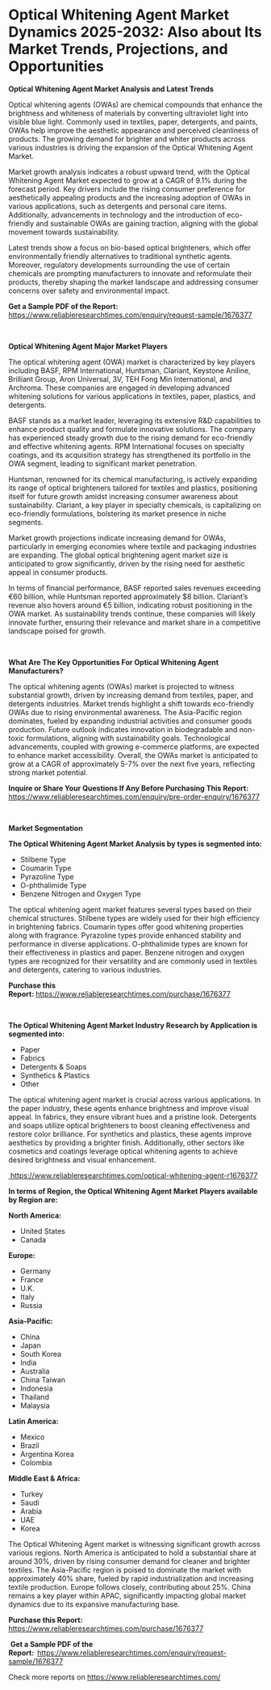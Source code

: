 <p><h1>Optical Whitening Agent Market Dynamics 2025-2032: Also about Its Market Trends, Projections, and Opportunities</h1></p><p><strong>Optical Whitening Agent Market Analysis and Latest Trends</strong></p>
<p><p>Optical whitening agents (OWAs) are chemical compounds that enhance the brightness and whiteness of materials by converting ultraviolet light into visible blue light. Commonly used in textiles, paper, detergents, and paints, OWAs help improve the aesthetic appearance and perceived cleanliness of products. The growing demand for brighter and whiter products across various industries is driving the expansion of the Optical Whitening Agent Market.</p><p>Market growth analysis indicates a robust upward trend, with the Optical Whitening Agent Market expected to grow at a CAGR of 9.1% during the forecast period. Key drivers include the rising consumer preference for aesthetically appealing products and the increasing adoption of OWAs in various applications, such as detergents and personal care items. Additionally, advancements in technology and the introduction of eco-friendly and sustainable OWAs are gaining traction, aligning with the global movement towards sustainability.</p><p>Latest trends show a focus on bio-based optical brighteners, which offer environmentally friendly alternatives to traditional synthetic agents. Moreover, regulatory developments surrounding the use of certain chemicals are prompting manufacturers to innovate and reformulate their products, thereby shaping the market landscape and addressing consumer concerns over safety and environmental impact.</p></p>
<p><strong>Get a Sample PDF of the Report:&nbsp;</strong> <a href="https://www.reliableresearchtimes.com/enquiry/request-sample/1676377?utm_campaign=2232&utm_medium=2&utm_source=Github&utm_content=ia&utm_term=24032025&utm_id=optical-whitening-agent">https://www.reliableresearchtimes.com/enquiry/request-sample/1676377</a></p>
<p>&nbsp;</p>
<p><strong>Optical Whitening Agent Major Market Players</strong></p>
<p><p>The optical whitening agent (OWA) market is characterized by key players including BASF, RPM International, Huntsman, Clariant, Keystone Aniline, Brilliant Group, Aron Universal, 3V, TEH Fong Min International, and Archroma. These companies are engaged in developing advanced whitening solutions for various applications in textiles, paper, plastics, and detergents.</p><p>BASF stands as a market leader, leveraging its extensive R&D capabilities to enhance product quality and formulate innovative solutions. The company has experienced steady growth due to the rising demand for eco-friendly and effective whitening agents. RPM International focuses on specialty coatings, and its acquisition strategy has strengthened its portfolio in the OWA segment, leading to significant market penetration.</p><p>Huntsman, renowned for its chemical manufacturing, is actively expanding its range of optical brighteners tailored for textiles and plastics, positioning itself for future growth amidst increasing consumer awareness about sustainability. Clariant, a key player in specialty chemicals, is capitalizing on eco-friendly formulations, bolstering its market presence in niche segments.</p><p>Market growth projections indicate increasing demand for OWAs, particularly in emerging economies where textile and packaging industries are expanding. The global optical brightening agent market size is anticipated to grow significantly, driven by the rising need for aesthetic appeal in consumer products.</p><p>In terms of financial performance, BASF reported sales revenues exceeding €60 billion, while Huntsman reported approximately $8 billion. Clariant’s revenue also hovers around €5 billion, indicating robust positioning in the OWA market. As sustainability trends continue, these companies will likely innovate further, ensuring their relevance and market share in a competitive landscape poised for growth.</p></p>
<p>&nbsp;</p>
<p><strong>What Are The Key Opportunities For Optical Whitening Agent Manufacturers?</strong></p>
<p><p>The optical whitening agents (OWAs) market is projected to witness substantial growth, driven by increasing demand from textiles, paper, and detergents industries. Market trends highlight a shift towards eco-friendly OWAs due to rising environmental awareness. The Asia-Pacific region dominates, fueled by expanding industrial activities and consumer goods production. Future outlook indicates innovation in biodegradable and non-toxic formulations, aligning with sustainability goals. Technological advancements, coupled with growing e-commerce platforms, are expected to enhance market accessibility. Overall, the OWAs market is anticipated to grow at a CAGR of approximately 5-7% over the next five years, reflecting strong market potential.</p></p>
<p><strong>Inquire or Share Your Questions If Any Before Purchasing This Report:</strong> <a href="https://www.reliableresearchtimes.com/enquiry/pre-order-enquiry/1676377?utm_campaign=2232&utm_medium=2&utm_source=Github&utm_content=ia&utm_term=24032025&utm_id=optical-whitening-agent">https://www.reliableresearchtimes.com/enquiry/pre-order-enquiry/1676377</a></p>
<p>&nbsp;</p>
<p><strong>Market Segmentation</strong></p>
<p><strong>The Optical Whitening Agent Market Analysis by types is segmented into:</strong></p>
<p><ul><li>Stilbene Type</li><li>Coumarin Type</li><li>Pyrazoline Type</li><li>O-phthalimide Type</li><li>Benzene Nitrogen and Oxygen Type</li></ul></p>
<p><p>The optical whitening agent market features several types based on their chemical structures. Stilbene types are widely used for their high efficiency in brightening fabrics. Coumarin types offer good whitening properties along with fragrance. Pyrazoline types provide enhanced stability and performance in diverse applications. O-phthalimide types are known for their effectiveness in plastics and paper. Benzene nitrogen and oxygen types are recognized for their versatility and are commonly used in textiles and detergents, catering to various industries.</p></p>
<p><strong>Purchase this Report:&nbsp;</strong><a href="https://www.reliableresearchtimes.com/purchase/1676377?utm_campaign=2232&utm_medium=2&utm_source=Github&utm_content=ia&utm_term=24032025&utm_id=optical-whitening-agent">https://www.reliableresearchtimes.com/purchase/1676377</a></p>
<p>&nbsp;</p>
<p><strong>The Optical Whitening Agent Market Industry Research by Application is segmented into:</strong></p>
<p><ul><li>Paper</li><li>Fabrics</li><li>Detergents & Soaps</li><li>Synthetics & Plastics</li><li>Other</li></ul></p>
<p><p>The optical whitening agent market is crucial across various applications. In the paper industry, these agents enhance brightness and improve visual appeal. In fabrics, they ensure vibrant hues and a pristine look. Detergents and soaps utilize optical brighteners to boost cleaning effectiveness and restore color brilliance. For synthetics and plastics, these agents improve aesthetics by providing a brighter finish. Additionally, other sectors like cosmetics and coatings leverage optical whitening agents to achieve desired brightness and visual enhancement.</p></p>
<p><a href="https://www.reliableresearchtimes.com/optical-whitening-agent-r1676377?utm_campaign=2232&utm_medium=2&utm_source=Github&utm_content=ia&utm_term=24032025&utm_id=optical-whitening-agent">&nbsp;https://www.reliableresearchtimes.com/optical-whitening-agent-r1676377</a></p>
<p><strong>In terms of Region, the Optical Whitening Agent Market Players available by Region are:</strong></p>
<p>
    <p> <strong> North America: </strong>
        <ul>
            <li>United States</li>
            <li>Canada</li>
        </ul>
        </p> 
    <p> <strong> Europe: </strong>
        <ul>
            <li>Germany</li>
            <li>France</li>
            <li>U.K.</li>
            <li>Italy</li>
            <li>Russia</li>
        </ul>
        </p> 
    <p> <strong> Asia-Pacific: </strong>
        <ul>
            <li>China</li>
            <li>Japan</li>
            <li>South Korea</li>
            <li>India</li>
            <li>Australia</li>
            <li>China Taiwan</li>
            <li>Indonesia</li>
            <li>Thailand</li>
            <li>Malaysia</li>
        </ul>
        </p> 
    <p> <strong> Latin America: </strong>
        <ul>
            <li>Mexico</li>
            <li>Brazil</li>
            <li>Argentina Korea</li>
            <li>Colombia</li>
        </ul>
        </p> 
    <p> <strong> Middle East & Africa: </strong>
        <ul>
            <li>Turkey</li>
            <li>Saudi</li>
            <li>Arabia</li>
            <li>UAE</li>
            <li>Korea</li>
        </ul>
    </p>
    </p>
<p><p>The Optical Whitening Agent market is witnessing significant growth across various regions. North America is anticipated to hold a substantial share at around 30%, driven by rising consumer demand for cleaner and brighter textiles. The Asia-Pacific region is poised to dominate the market with approximately 40% share, fueled by rapid industrialization and increasing textile production. Europe follows closely, contributing about 25%. China remains a key player within APAC, significantly impacting global market dynamics due to its expansive manufacturing base.</p></p>
<p><strong>Purchase this Report: </strong><a href="https://www.reliableresearchtimes.com/purchase/1676377?utm_campaign=2232&utm_medium=2&utm_source=Github&utm_content=ia&utm_term=24032025&utm_id=optical-whitening-agent">https://www.reliableresearchtimes.com/purchase/1676377</a></p>
<p>&nbsp;<strong>Get a Sample PDF of the Report:&nbsp;&nbsp;</strong><a href="https://www.reliableresearchtimes.com/enquiry/request-sample/1676377?utm_campaign=2232&utm_medium=2&utm_source=Github&utm_content=ia&utm_term=24032025&utm_id=optical-whitening-agent">https://www.reliableresearchtimes.com/enquiry/request-sample/1676377</a></p>
<p><strong></strong></p>
<p>Check more reports on <a href="https://www.reliableresearchtimes.com/?utm_campaign=2232&utm_medium=2&utm_source=Github&utm_content=ia&utm_term=24032025&utm_id=optical-whitening-agent">https://www.reliableresearchtimes.com/</a></p>